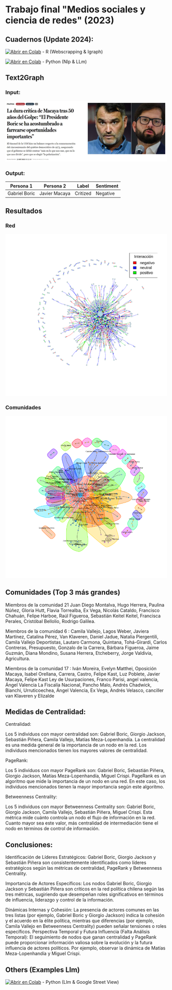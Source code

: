 # Trabajo final "Medios sociales y ciencia de redes" (2023)

## Cuadernos (Update 2024): 
[![Abrir en Colab](https://colab.research.google.com/assets/colab-badge.svg)](https://colab.research.google.com/drive/1LXTd_j87bndZaqem-HhGEznpK9BuuckM?usp=sharing) - R (Webscrapping & Igraph)

[![Abrir en Colab](https://colab.research.google.com/assets/colab-badge.svg)](https://colab.research.google.com/drive/1Jq16NaAkYRxg6OWoiHWKpvqar1ECvdFM?usp=sharing) - Python (Nlp & LLm)

## Text2Graph
### Input:
![News](https://github.com/bpalas/Redes/blob/main/Png/red_3.jpeg)
### Output:
| Persona 1      | Persona 2     | Label    | Sentiment |
|----------------|---------------|----------|-----------|
| Gabriel Boric  | Javier Macaya | Critized | Negative  |

## Resultados
### Red 
![Red](https://github.com/bpalas/Redes/blob/main/Png/red_1.png)

### Comunidades
![Comunidades](https://github.com/bpalas/Redes/blob/main/Png/red_2.png)


## Comunidades (Top 3 más grandes)

Miembros de la comunidad 21  Juan Diego Montalva, Hugo Herrera, Paulina Núñez, Gloria Hutt, Flavia Torrealba, Ex Vega, Nicolás Cataldo, Francisco Chahuán, Felipe Harboe, Raúl Figueroa, Sebastián Keitel  Keitel, Francisca Perales, Cristóbal Bellolio, Rodrigo Galilea.

Miembros de la comunidad 6 : Camila Vallejo, Lagos Weber, Javiera Martínez, Catalina Pérez, Van Klaveren, Daniel Jadue, Natalia Piergentili, Camila Vallejo Deportistas, Lautaro Carmona, Quintana, Tohá-Girardi, Carlos Contreras, Presupuesto, Gonzalo de la Carrera, Bárbara Figueroa, Jaime Guzmán, Diana Mondino, Susana Herrera, Etcheberry, Jorge Valdivia, Agricultura.

Miembros de la comunidad 17 : Iván Moreira, Evelyn Matthei, Oposición Macaya, Isabel Orellana, Carrera, Castro, Felipe Kast, Luz Poblete, Javier Macaya, Felipe Kast Ley de Usurpaciones, Franco Parisi, angel valencia, Ángel Valencia La Fiscalía Nacional, Pancho Malo, Andrés Chadwick, Bianchi, Urruticoechea, Ángel Valencia, Ex Vega, Andrés Velasco, canciller van Klaveren y Elizalde 

## Medidas de Centralidad: 

Centralidad:

Los 5 individuos con mayor centralidad son: Gabriel Boric, Giorgio Jackson, Sebastián Piñera, Camila Vallejo, Matías Meza-Lopenhandía.
La centralidad es una medida general de la importancia de un nodo en la red. Los individuos mencionados tienen los mayores valores de centralidad.

PageRank:

Los 5 individuos con mayor PageRank son: Gabriel Boric, Sebastián Piñera, Giorgio Jackson, Matías Meza-Lopenhandía, Miguel Crispi.
PageRank es un algoritmo que mide la importancia de un nodo en una red. En este caso, los individuos mencionados tienen la mayor importancia según este algoritmo.

Betweenness Centrality:

Los 5 individuos con mayor Betweenness Centrality son: Gabriel Boric, Giorgio Jackson, Camila Vallejo, Sebastián Piñera, Miguel Crispi.
Esta métrica mide cuánto controla un nodo el flujo de información en la red. Cuanto mayor sea este valor, más centralidad de intermediación tiene el nodo en términos de control de información.

## Conclusiones:

Identificación de Líderes Estratégicos:
Gabriel Boric, Giorgio Jackson y Sebastián Piñera son consistentemente identificados como líderes estratégicos según las métricas de centralidad, PageRank y Betweenness Centrality.

Importancia de Actores Específicos:
Los nodos Gabriel Boric, Giorgio Jackson y Sebastián Piñera son críticos en la red política chilena según las tres métricas, sugiriendo que desempeñan roles significativos en términos de influencia, liderazgo y control de la información.

Dinámicas Internas y Cohesión:
La presencia de actores comunes en las tres listas (por ejemplo, Gabriel Boric y Giorgio Jackson) indica la cohesión y el acuerdo en la élite política, mientras que diferencias (por ejemplo, Camila Vallejo en Betweenness Centrality) pueden señalar tensiones o roles específicos.
Perspectiva Temporal y Futura Influencia (Falta Análisis Temporal):
El seguimiento de nodos que ganan centralidad y PageRank puede proporcionar información valiosa sobre la evolución y la futura influencia de actores políticos. Por ejemplo, observar la dinámica de Matías Meza-Lopenhandía y Miguel Crispi.

## Others (Examples Llm) 

[![Abrir en Colab](https://colab.research.google.com/assets/colab-badge.svg)](https://colab.research.google.com/drive/1fdOS8hzeiuvjuA7SPlOQemZdqVDifHuY?usp=sharing) - Python (Llm & Google Street View) 

